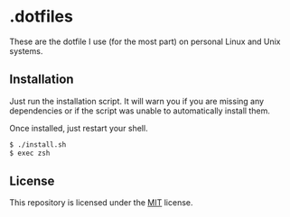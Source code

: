 # .dotfiles
These are the dotfile I use (for the most part) on personal Linux and Unix systems. 

## Installation
Just run the installation script. It will warn you if you are missing any
dependencies or if the script was unable to automatically install them.

Once installed, just restart your shell.

```bash
$ ./install.sh
$ exec zsh
```

## License
This repository is licensed under the [MIT](/LICENSE) license.
